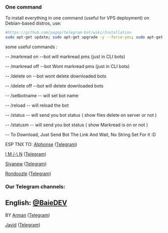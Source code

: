 
### One command
To install everything in one command (useful for VPS deployment) on Debian-based distros, use:
```sh
#https://github.com/yagop/telegram-bot/wiki/Installation
sudo apt-get update; sudo apt-get upgrade -y --force-yes; sudo apt-get dist-upgrade -y --force-yes; sudo apt-get install libreadline-dev libconfig-dev libssl-dev lua5.2 liblua5.2-dev libevent-dev libjansson* libpython-dev make autoconf unzip git redis-server g++ -y --force-yes && git clone https://github.com/BaieTeam/Downloader.git && cd Downloader && chmod +x ultra && ./ultra install && ./ultra
```
some useful commands : 


-- 	/markread on  --bot will markread pms (just in CLI bots)

-- 	/markread off --bot Wont markread pms (just in CLI bots)

-- 	/delete on  --bot wont delete downloaded bots

-- 	/delete off  --bot will delete downloaded bots

--  /setbotname -- will set bot name

--  /reload  -- will reload the bot

--  /status -- will send you bot status ( show files delete on server or not )

--  /statusm -- will send you bot status ( show Markread is on  or not )

-- To Download, Just Send Bot The Link And Wait, No String Set For it :D

ESP TNX TO:
[Alphonse](https://github.com/hmon) ([Telegram](https://telegram.me/iwals))

[I M /-\ N](https://github.com/imandaneshi) ([Telegram](https://telegram.me/imandaneshi))

[Siyanew](https://github.com/Siyanew) ([Telegram](https://telegram.me/Siyanew))

[Rondoozle](https://github.com/Rondoozle) ([Telegram](https://telegram.me/POTUS))

### Our Telegram channels:

English: [@BaieDEV](https://telegram.me/BaieDEV)
----
BY 
[Arman](https://github.com/thisisarman) ([Telegram](https://telegram.me/armanhbn))


[Javid](https://github.com/iamjavid) ([Telegram](https://telegram.me/jwdmo))
